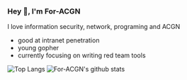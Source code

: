 ### Hey 👋, I'm For-ACGN
I love information security, network, programing and ACGN
* good at intranet penetration
* young gopher
* currently focusing on writing red team tools

![Top Langs](https://github-readme-stats.vercel.app/api/top-langs/?username=For-ACGN&hide=html)
![For-ACGN's github stats](https://github-readme-stats.vercel.app/api?username=For-ACGN&show_icons=true&count_private=true&line_height=40)
